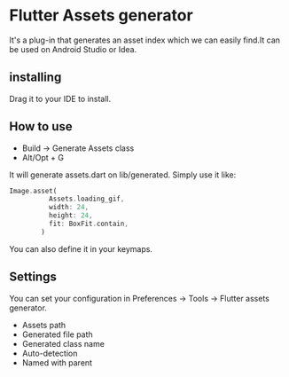 # Flutter Assets generator
It's a plug-in that generates an asset index which we can easily find.It can be used on Android Studio or Idea.
## installing
Drag it to your IDE to install.
## How to use
- Build -> Generate Assets class
- Alt/Opt + G

It will generate assets.dart on lib/generated.
Simply use it like: 
```dart
Image.asset(
          Assets.loading_gif,
          width: 24,
          height: 24,
          fit: BoxFit.contain,
        )
```
You can also define it in your keymaps.

## Settings
You can set your configuration in Preferences -> Tools -> Flutter assets generator.

- Assets path 
- Generated file path 
- Generated class name 
- Auto-detection 
- Named with parent